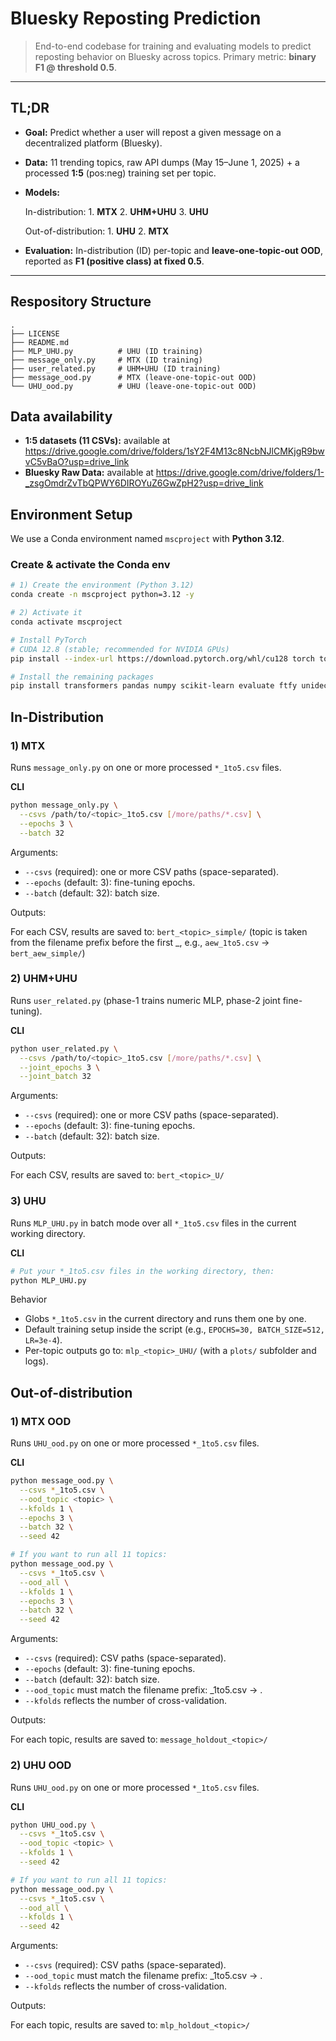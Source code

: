# Bluesky Reposting Prediction

> End-to-end codebase for training and evaluating models to predict reposting behavior on Bluesky across topics. Primary metric: **binary F1 @ threshold 0.5**.

---

## TL;DR
- **Goal:** Predict whether a user will repost a given message on a decentralized platform (Bluesky).
- **Data:** 11 trending topics, raw API dumps (May 15–June 1, 2025) + a processed **1:5** (pos:neg) training set per topic.
- **Models:**
  
  In-distribution: 1. **MTX** 2. **UHM+UHU** 3. **UHU**
  
  Out-of-distribution: 1. **UHU** 2. **MTX**
- **Evaluation:** In-distribution (ID) per-topic and **leave-one-topic-out OOD**, reported as **F1 (positive class) at fixed 0.5**.

---

## Respository Structure
```text
.
├── LICENSE
├── README.md
├── MLP_UHU.py          # UHU (ID training)
├── message_only.py     # MTX (ID training)
├── user_related.py     # UHM+UHU (ID training)
├── message_ood.py      # MTX (leave-one-topic-out OOD)
└── UHU_ood.py          # UHU (leave-one-topic-out OOD)
```
## Data availability
- **1:5 datasets (11 CSVs):** available at https://drive.google.com/drive/folders/1sY2F4M13c8NcbNJlCMKjgR9bwvC5vBaO?usp=drive_link
- **Bluesky Raw Data:** available at https://drive.google.com/drive/folders/1-_zsgOmdrZvTbQPWY6DIROYuZ6GwZpH2?usp=drive_link

## Environment Setup
We use a Conda environment named `mscproject` with **Python 3.12**.
### Create & activate the Conda env
```bash
# 1) Create the environment (Python 3.12)
conda create -n mscproject python=3.12 -y

# 2) Activate it
conda activate mscproject

# Install PyTorch
# CUDA 12.8 (stable; recommended for NVIDIA GPUs)
pip install --index-url https://download.pytorch.org/whl/cu128 torch torchvision torchaudio

# Install the remaining packages
pip install transformers pandas numpy scikit-learn evaluate ftfy unidecode tqdm matplotlib
```

## In-Distribution

### 1) MTX
Runs `message_only.py` on one or more processed `*_1to5.csv` files.

**CLI**
```bash
python message_only.py \
  --csvs /path/to/<topic>_1to5.csv [/more/paths/*.csv] \
  --epochs 3 \
  --batch 32
```
Arguments:

- `--csvs` (required): one or more CSV paths (space-separated).
- `--epochs` (default: 3): fine-tuning epochs.
- `--batch` (default: 32): batch size.

Outputs:

For each CSV, results are saved to: `bert_<topic>_simple/`
(topic is taken from the filename prefix before the first _, e.g., `aew_1to5.csv` → `bert_aew_simple/`)

### 2) UHM+UHU
Runs `user_related.py` (phase-1 trains numeric MLP, phase-2 joint fine-tuning).

**CLI**
```bash
python user_related.py \
  --csvs /path/to/<topic>_1to5.csv [/more/paths/*.csv] \
  --joint_epochs 3 \
  --joint_batch 32
```
Arguments:

- `--csvs` (required): one or more CSV paths (space-separated).
- `--epochs` (default: 3): fine-tuning epochs.
- `--batch` (default: 32): batch size.

Outputs:

For each CSV, results are saved to: `bert_<topic>_U/`

### 3) UHU
Runs `MLP_UHU.py` in batch mode over all `*_1to5.csv` files in the current working directory.

**CLI**
```bash
# Put your *_1to5.csv files in the working directory, then:
python MLP_UHU.py
```

Behavior

- Globs `*_1to5.csv` in the current directory and runs them one by one.
- Default training setup inside the script (e.g., `EPOCHS=30, BATCH_SIZE=512, LR=3e-4`).
- Per-topic outputs go to: `mlp_<topic>_UHU/` (with a `plots/` subfolder and logs).

## Out-of-distribution

### 1) MTX OOD
Runs `UHU_ood.py` on one or more processed `*_1to5.csv` files.

**CLI**
```bash
python message_ood.py \
  --csvs *_1to5.csv \
  --ood_topic <topic> \
  --kfolds 1 \
  --epochs 3 \
  --batch 32 \
  --seed 42

# If you want to run all 11 topics:
python message_ood.py \
  --csvs *_1to5.csv \
  --ood_all \
  --kfolds 1 \
  --epochs 3 \
  --batch 32 \
  --seed 42
```
Arguments:

- `--csvs` (required): CSV paths (space-separated).
- `--epochs` (default: 3): fine-tuning epochs.
- `--batch` (default: 32): batch size.
- `--ood_topic` must match the filename prefix: <prefix>_1to5.csv → <prefix>.
- `--kfolds` reflects the number of cross-validation.

Outputs:

For each topic, results are saved to: `message_holdout_<topic>/`

### 2) UHU OOD
Runs `UHU_ood.py` on one or more processed `*_1to5.csv` files.

**CLI**
```bash
python UHU_ood.py \
  --csvs *_1to5.csv \
  --ood_topic <topic> \
  --kfolds 1 \
  --seed 42

# If you want to run all 11 topics:
python message_ood.py \
  --csvs *_1to5.csv \
  --ood_all \
  --kfolds 1 \
  --seed 42
```
Arguments:

- `--csvs` (required): CSV paths (space-separated).
- `--ood_topic` must match the filename prefix: <prefix>_1to5.csv → <prefix>.
- `--kfolds` reflects the number of cross-validation.

Outputs:

For each topic, results are saved to: `mlp_holdout_<topic>/`



